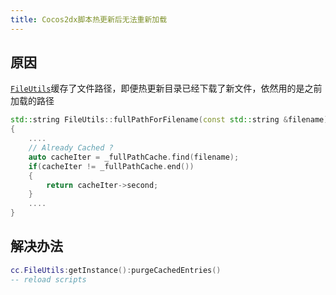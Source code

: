```yaml
---
title: Cocos2dx脚本热更新后无法重新加载
---
```


## 原因
[`FileUtils`](https://github.com/cocos2d/cocos2d-x/blob/95e5d868ce5958c0dadfc485bdda52f1bc404fe0/cocos/platform/CCFileUtils.cpp)缓存了文件路径，即便热更新目录已经下载了新文件，依然用的是之前加载的路径
```c++
std::string FileUtils::fullPathForFilename(const std::string &filename) const
{
    ....
    // Already Cached ?
    auto cacheIter = _fullPathCache.find(filename);
    if(cacheIter != _fullPathCache.end())
    {
        return cacheIter->second;
    }
    ....
}
```

## 解决办法
```lua
cc.FileUtils:getInstance():purgeCachedEntries()
-- reload scripts
```